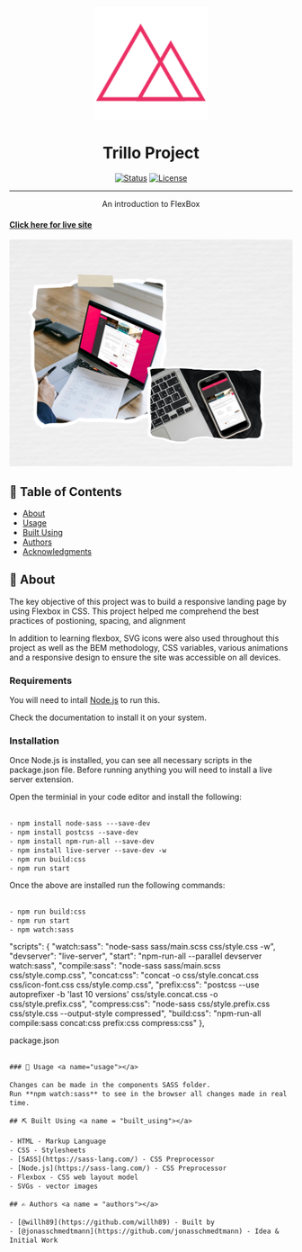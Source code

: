 <p align="center">
  <a href="" rel="noopener">
 <img width=200px height=200px src="img/favicon.png" alt="Project logo"></a>
</p>

<h1 align="center">Trillo Project</h1>

<div align="center">

[![Status](https://img.shields.io/badge/status-active-success.svg)]()
[![License](https://img.shields.io/badge/license-MIT-blue.svg)](/LICENSE)

</div>
  
---

<p align="center"> An introduction to FlexBox

      
#### [Click here for live site](https://wills-natours-project.netlify.app/)

</p>


![](img/Trillo.png)

## 📝 Table of Contents

- [About](#about)
- [Usage](#usage)
- [Built Using](#built_using)
- [Authors](#authors)
- [Acknowledgments](#acknowledgement)

## 🧐 About <a name = "about"></a>

The key objective of this project was to build a responsive landing page by using Flexbox in CSS. This project helped me comprehend the best practices of postioning, spacing, and alignment

In addition to learning flexbox, SVG icons were also used throughout this project as well as the BEM methodology, CSS variables, various animations and a responsive design to ensure the site was accessible on all devices.

### Requirements

You will need to intall [Node.js](https://nodejs.org/en/) to run this.

Check the documentation to install it on your system.

### Installation

Once Node.js is installed, you can see all necessary scripts in the package.json file.
Before running anything you will need to install a live server extension.

Open the terminial in your code editor and install the following:

```

- npm install node-sass ---save-dev
- npm install postcss --save-dev
- npm install npm-run-all --save-dev
- npm install live-server --save-dev -w
- npm run build:css
- npm run start

```

Once the above are installed run the following commands:

```

- npm run build:css
- npm run start
- npm watch:sass

```

"scripts": {
    "watch:sass": "node-sass sass/main.scss css/style.css -w",
    "devserver": "live-server",
    "start": "npm-run-all --parallel devserver watch:sass",
    "compile:sass": "node-sass sass/main.scss css/style.comp.css",
    "concat:css": "concat -o css/style.concat.css css/icon-font.css css/style.comp.css",
    "prefix:css": "postcss --use autoprefixer -b 'last 10 versions' css/style.concat.css -o css/style.prefix.css",
    "compress:css": "node-sass css/style.prefix.css css/style.css --output-style compressed",
    "build:css": "npm-run-all compile:sass concat:css prefix:css compress:css"
  },

package.json

```

### 🎈 Usage <a name="usage"></a>

Changes can be made in the components SASS folder.
Run **npm watch:sass** to see in the browser all changes made in real time. 

## ⛏️ Built Using <a name = "built_using"></a>

- HTML - Markup Language
- CSS - Stylesheets
- [SASS](https://sass-lang.com/) - CSS Preprocessor
- [Node.js](https://sass-lang.com/) - CSS Preprocessor
- Flexbox - CSS web layout model
- SVGs - vector images

## ✍️ Authors <a name = "authors"></a>

- [@willh89](https://github.com/willh89) - Built by
- [@jonasschmedtmann](https://github.com/jonasschmedtmann) - Idea & Initial Work
